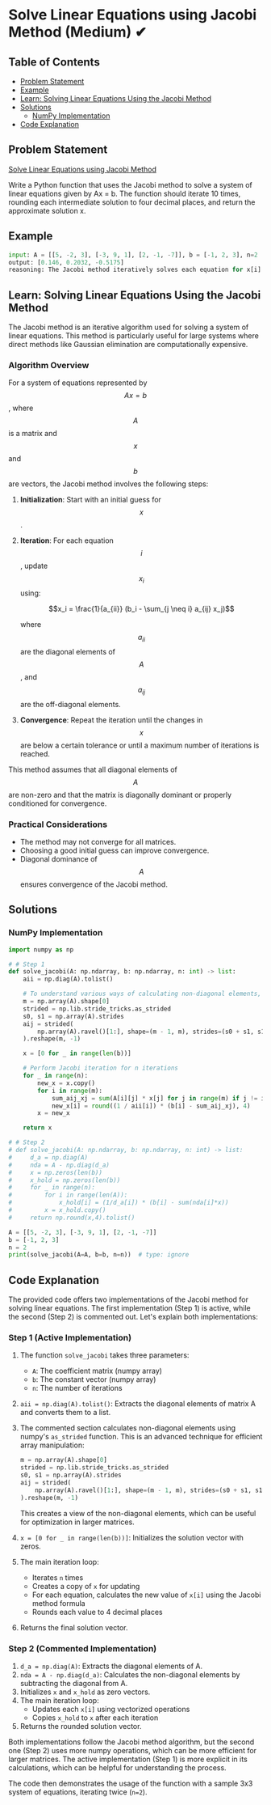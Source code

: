 # Solve Linear Equations using Jacobi Method (Medium) ✔

## Table of Contents

- [Problem Statement](#problem-statement)
- [Example](#example)
- [Learn: Solving Linear Equations Using the Jacobi Method](#learn-solving-linear-equations-using-the-jacobi-method)
- [Solutions](#solutions)
  - [NumPy Implementation](#numpy-implementation)
- [Code Explanation](#code-explanation)

## Problem Statement

[Solve Linear Equations using Jacobi Method](https://www.deep-ml.com/problem/Solve%20Linear%20Equations%20using%20Jacobi%20Method)

Write a Python function that uses the Jacobi method to solve a system of linear equations given by Ax = b. The function should iterate 10 times, rounding each intermediate solution to four decimal places, and return the approximate solution x.

## Example

```python
input: A = [[5, -2, 3], [-3, 9, 1], [2, -1, -7]], b = [-1, 2, 3], n=2
output: [0.146, 0.2032, -0.5175]
reasoning: The Jacobi method iteratively solves each equation for x[i] using the formula x[i] = (1/a_ii) * (b[i] - sum(a_ij * x[j] for j != i)), where a_ii is the diagonal element of A and a_ij are the off-diagonal elements.
```

## Learn: Solving Linear Equations Using the Jacobi Method

The Jacobi method is an iterative algorithm used for solving a system of linear equations. This method is particularly useful for large systems where direct methods like Gaussian elimination are computationally expensive.

### Algorithm Overview

For a system of equations represented by $$Ax = b$$, where $$A$$ is a matrix and $$x$$ and $$b$$ are vectors, the Jacobi method involves the following steps:

1. **Initialization**: Start with an initial guess for $$x$$.
2. **Iteration**: For each equation $$i$$, update $$x_i$$ using:

   $$x_i = \frac{1}{a_{ii}} (b_i - \sum_{j \neq i} a_{ij} x_j)$$

   where $$a_{ii}$$ are the diagonal elements of $$A$$, and $$a_{ij}$$ are the off-diagonal elements.

3. **Convergence**: Repeat the iteration until the changes in $$x$$ are below a certain tolerance or until a maximum number of iterations is reached.

This method assumes that all diagonal elements of $$A$$ are non-zero and that the matrix is diagonally dominant or properly conditioned for convergence.

### Practical Considerations

- The method may not converge for all matrices.
- Choosing a good initial guess can improve convergence.
- Diagonal dominance of $$A$$ ensures convergence of the Jacobi method.

## Solutions

### NumPy Implementation

```python
import numpy as np

# # Step 1
def solve_jacobi(A: np.ndarray, b: np.ndarray, n: int) -> list:
    aii = np.diag(A).tolist()

    # To understand various ways of calculating non-diagonal elements, referred to this -
    m = np.array(A).shape[0]
    strided = np.lib.stride_tricks.as_strided
    s0, s1 = np.array(A).strides
    aij = strided(
        np.array(A).ravel()[1:], shape=(m - 1, m), strides=(s0 + s1, s1)
    ).reshape(m, -1)

    x = [0 for _ in range(len(b))]

    # Perform Jacobi iteration for n iterations
    for _ in range(n):
        new_x = x.copy()
        for i in range(m):
            sum_aij_xj = sum(A[i][j] * x[j] for j in range(m) if j != i)
            new_x[i] = round((1 / aii[i]) * (b[i] - sum_aij_xj), 4)
        x = new_x

    return x

# # Step 2
# def solve_jacobi(A: np.ndarray, b: np.ndarray, n: int) -> list:
#     d_a = np.diag(A)
#     nda = A - np.diag(d_a)
#     x = np.zeros(len(b))
#     x_hold = np.zeros(len(b))
#     for _ in range(n):
#         for i in range(len(A)):
#             x_hold[i] = (1/d_a[i]) * (b[i] - sum(nda[i]*x))
#         x = x_hold.copy()
#     return np.round(x,4).tolist()

A = [[5, -2, 3], [-3, 9, 1], [2, -1, -7]]
b = [-1, 2, 3]
n = 2
print(solve_jacobi(A=A, b=b, n=n))  # type: ignore
```

## Code Explanation

The provided code offers two implementations of the Jacobi method for solving linear equations. The first implementation (Step 1) is active, while the second (Step 2) is commented out. Let's explain both implementations:

### Step 1 (Active Implementation)

1. The function `solve_jacobi` takes three parameters:
   - `A`: The coefficient matrix (numpy array)
   - `b`: The constant vector (numpy array)
   - `n`: The number of iterations

2. `aii = np.diag(A).tolist()`: Extracts the diagonal elements of matrix A and converts them to a list.

3. The commented section calculates non-diagonal elements using numpy's `as_strided` function. This is an advanced technique for efficient array manipulation:
   ```python
   m = np.array(A).shape[0]
   strided = np.lib.stride_tricks.as_strided
   s0, s1 = np.array(A).strides
   aij = strided(
       np.array(A).ravel()[1:], shape=(m - 1, m), strides=(s0 + s1, s1)
   ).reshape(m, -1)
   ```
   This creates a view of the non-diagonal elements, which can be useful for optimization in larger matrices.

4. `x = [0 for _ in range(len(b))]`: Initializes the solution vector with zeros.

5. The main iteration loop:
   - Iterates `n` times
   - Creates a copy of `x` for updating
   - For each equation, calculates the new value of `x[i]` using the Jacobi method formula
   - Rounds each value to 4 decimal places

6. Returns the final solution vector.

### Step 2 (Commented Implementation)

1. `d_a = np.diag(A)`: Extracts the diagonal elements of A.
2. `nda = A - np.diag(d_a)`: Calculates the non-diagonal elements by subtracting the diagonal from A.
3. Initializes `x` and `x_hold` as zero vectors.
4. The main iteration loop:
   - Updates each `x[i]` using vectorized operations
   - Copies `x_hold` to `x` after each iteration
5. Returns the rounded solution vector.

Both implementations follow the Jacobi method algorithm, but the second one (Step 2) uses more numpy operations, which can be more efficient for larger matrices. The active implementation (Step 1) is more explicit in its calculations, which can be helpful for understanding the process.

The code then demonstrates the usage of the function with a sample 3x3 system of equations, iterating twice (`n=2`).
